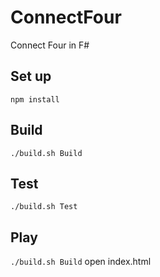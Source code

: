 # ConnectFour
Connect Four in F#

## Set up
`npm install`

## Build
`./build.sh Build`

## Test
`./build.sh Test`

## Play
`./build.sh Build`
open index.html
